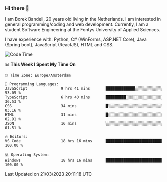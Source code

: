 ### Hi there 👋

I am Borek Bandell, 20 years old living in the Netherlands. I am interested in general programming/coding and web development. Currently, I am a student Software Engineering at the Fontys University of Applied Sciences.

I have experience with: Python, C# (WinForms, ASP.NET Core), Java (Spring boot), JavaScript (ReactJS), HTML and CSS.

<!--START_SECTION:waka-->
![Code Time](http://img.shields.io/badge/Code%20Time-462%20hrs%2047%20mins-blue)

📊 **This Week I Spent My Time On** 

```text
🕑︎ Time Zone: Europe/Amsterdam

💬 Programming Languages: 
JavaScript               9 hrs 41 mins       █████████████░░░░░░░░░░░░   53.05 % 
TypeScript               6 hrs 40 mins       █████████░░░░░░░░░░░░░░░░   36.53 % 
CSS                      34 mins             █░░░░░░░░░░░░░░░░░░░░░░░░   03.16 % 
HTML                     31 mins             █░░░░░░░░░░░░░░░░░░░░░░░░   02.91 % 
JSON                     16 mins             ░░░░░░░░░░░░░░░░░░░░░░░░░   01.51 % 

🔥 Editors: 
VS Code                  18 hrs 16 mins      █████████████████████████   100.00 % 

💻 Operating System: 
Windows                  18 hrs 16 mins      █████████████████████████   100.00 % 
```


 Last Updated on 21/03/2023 20:11:18 UTC
<!--END_SECTION:waka-->

<!--**tcBorek2002/tcBorek2002** is a ✨ _special_ ✨ repository because its `README.md` (this file) appears on your GitHub profile.

Here are some ideas to get you started:

- 🔭 I’m currently working on ...
- 🌱 I’m currently learning ...
- 👯 I’m looking to collaborate on ...
- 🤔 I’m looking for help with ...
- 💬 Ask me about ...
- 📫 How to reach me: ...
- 😄 Pronouns: ...
- ⚡ Fun fact: ...
-->
